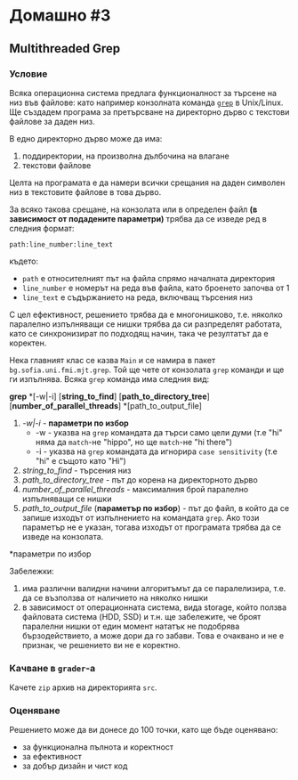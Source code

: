# Домашно #3

## Multithreaded Grep

### Условие
Всяка операционна система предлага функционалност за търсене на низ във файлове: като например конзолната команда [`grep`](https://en.wikipedia.org/wiki/Grep) в Unix/Linux.
Ще създадем програма за претърсване на директорно дърво с текстови файлове за даден низ.

В едно директорно дърво може да има:

1. поддиректории, на произволна дълбочина на влагане
2. текстови файлове

Целта на програмата е да намери всички срещания на даден символен низ в текстовите файлове в това дърво.

За всяко такова срещане, на конзолата или в определен файл **(в зависимост от подадените параметри)** трябва да се изведе ред в следния формат:

```
path:line_number:line_text
```

където: 

* `path` е относителният път на файла спрямо началната директория
* `line_number` е номерът на реда във файла, като броенето започва от 1
* `line_text` е съдържанието на реда, включващ търсения низ

С цел ефективност, решението трябва да е многонишково, т.е. няколко паралелно изпълняващи се нишки трябва да си разпределят работата, като се синхронизират по подходящ начин, така че резултатът да е коректен.

Нека главният клас се казва `Main` и се намира в пакет `bg.sofia.uni.fmi.mjt.grep`. Той ще чете от конзолата `grep` команди и ще ги изпълнява.
Всяка `grep` команда има следния вид:

**grep** *[-w|-i] [**string_to_find**] [**path_to_directory_tree**] [**number_of_parallel_threads**] *[path_to_output_file] 

1. *-w|-i* - **параметри по избор**
    - -w - указва на `grep` командата да търси само цели думи (т.е "hi" няма да `match`-не "hippo", но ще `match`-не "hi there")
    - -i - указва на `grep` командата да игнорира `case sensitivity` (т.е "hi" e същото като "Hi")
2. *string_to_find* - търсения низ
3. *path_to_directory_tree* - път до корена на директорното дърво
4. *number_of_parallel_threads* - максималния брой паралелно изпълняващи се нишки
5. *path_to_output_file* (**параметър по избор**) - път до файл, в който да се запише изходът от изпълнението на командата `grep`. Ако този параметър не е указан, тогава изходът от програмата трябва да се изведе на конзолата.

*параметри по избор

Забележки:

1. има различни валидни начини алгоритъмът да се паралелизира, т.е. да се възползва от наличието на няколко нишки
2. в зависимост от операционната система, вида storage, който ползва файловата система (HDD, SSD) и т.н. ще забележите, че броят паралелни нишки от един момент нататък не подобрява бързодействието, а може дори да го забави. Това е очаквано и не е признак, че решението ви не е коректно.

### Качване в `grader`-a
Качете `zip` архив на директорията `src`.

### Оценяване

Решението може да ви донесе до 100 точки, като ще бъде оценявано:

* за функционална пълнота и коректност
* за ефективност
* за добър дизайн и чист код
